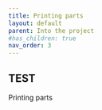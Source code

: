```yaml
---
title: Printing parts
layout: default
parent: Into the project
#has_children: true
nav_order: 3
---
```

## TEST
Printing parts

